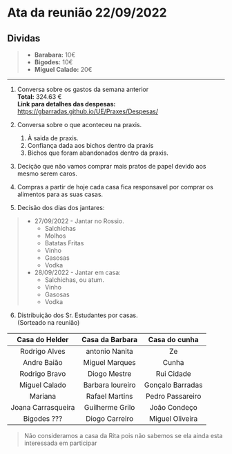# Ata da reunião 22/09/2022  

## Dividas  
> - **Barabara:** 10€
> - **Bigodes:** 10€
> - **Miguel Calado:** 20€  

---  

1. Conversa sobre os gastos da semana anterior   
    **Total:** 324.63 €  
    **Link para detalhes das despesas:** https://gbarradas.github.io/UE/Praxes/Despesas/  

2. Conversa sobre o que aconteceu na praxis.  
    1. À saida de praxis.  
    1. Confiança dada aos bichos dentro da praxis  
    1. Bichos que foram abandonados dentro da praxis.  
3. Decição que não vamos comprar mais pratos de papel devido aos mesmo serem caros.
4. Compras a partir de hoje cada casa fica responsavel por comprar os alimentos para as suas casas.
5. Decisão dos dias dos jantares:
> - 27/09/2022 - Jantar no Rossio.  
>   - Salchichas
>   - Molhos
>   - Batatas Fritas 
>   - Vinho
>   - Gasosas
>   - Vodka 
> - 28/09/2022 - Jantar em casa:
>   - Salchichas, ou atum.
>   - Vinho
>   - Gasosas
>   - Vodka
6. Distribuição dos Sr. Estudantes por casas.  
    (Sorteado na reunião)  

|Casa do Helder|Casa da Barbara|Casa do cunha|
|:------------:|:-------------:|:-----------:|
|Rodrigo Alves|antonio Nanita|Ze|
|Andre Baião|Miguel Marques|Cunha|  
|Rodrigo Bravo|Diogo Mestre|Rui Cidade|
|Miguel Calado|Barbara loureiro|Gonçalo Barradas|
|Mariana|Rafael Martins|Pedro Passareiro|
|Joana Carrasqueira|Guilherme Grilo|João Condeço|
|Bigodes ???|Diogo Carreiro|Miguel Oliveira|

> Não consideramos a casa da Rita pois não sabemos se ela ainda esta interessada em participar

<style>
     .red{
         color: red;
     }
    .markdown-body blockquote {
        background:rgb(140 143 147 / 17%);
        padding: 0 1em;
        padding: 0 1em;
        color: #000000;
        border-left: 0.25em solid #007fff;
    }   
 </style>